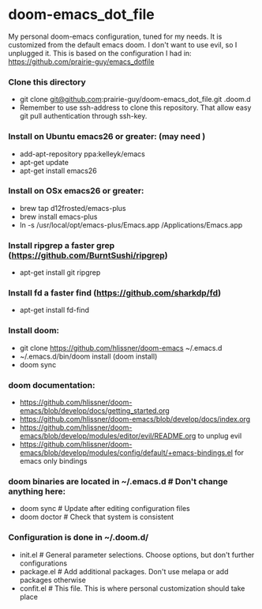 # doom-emacs_dot_file 
My personal doom-emacs configuration, tuned for my needs. It is customized from the default emacs doom. I don't want to use evil, so I unplugged it. This is based on the configuration I had in: https://github.com/prairie-guy/emacs_dotfile 

### Clone this directory
* git clone git@github.com:prairie-guy/doom-emacs_dot_file.git .doom.d
* Remember to use ssh-address to clone this repository. That allow easy git pull authentication through ssh-key.

### Install on Ubuntu emacs26 or greater: (may need )
* add-apt-repository ppa:kelleyk/emacs
* apt-get update
* apt-get install emacs26

### Install on OSx emacs26 or greater:
* brew tap d12frosted/emacs-plus
* brew install emacs-plus
* ln -s /usr/local/opt/emacs-plus/Emacs.app /Applications/Emacs.app

### Install ripgrep a faster grep (https://github.com/BurntSushi/ripgrep)
* apt-get install git ripgrep

### Install fd a faster find (https://github.com/sharkdp/fd)
* apt-get install fd-find

### Install doom:
* git clone https://github.com/hlissner/doom-emacs ~/.emacs.d
* ~/.emacs.d/bin/doom install (doom install)
* doom sync

### doom documentation:
* https://github.com/hlissner/doom-emacs/blob/develop/docs/getting_started.org
* https://github.com/hlissner/doom-emacs/blob/develop/docs/index.org
* https://github.com/hlissner/doom-emacs/blob/develop/modules/editor/evil/README.org to unplug evil
* https://github.com/hlissner/doom-emacs/blob/develop/modules/config/default/+emacs-bindings.el for emacs only bindings

### doom binaries are located in ~/.emacs.d  # Don't change anything here:
* doom sync   # Update after editing configuration files
* doom doctor # Check that system is consistent

### Configuration is done in ~/.doom.d/
* init.el     # General parameter selections. Choose options, but don't further configurations
* package.el  # Add additional packages. Don't use melapa or add packages otherwise
* confit.el   # This file. This is where personal customization should take place

